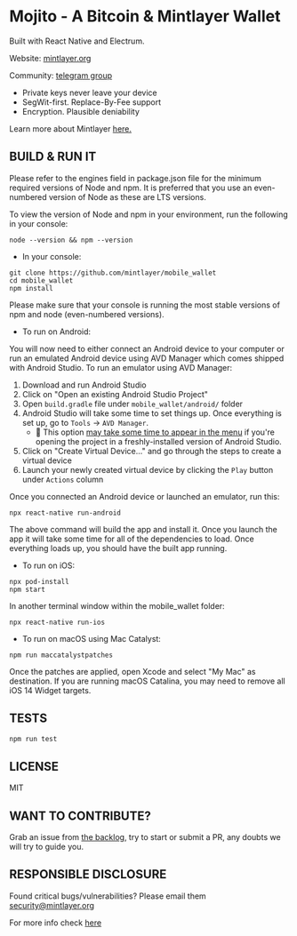 # Mojito - A Bitcoin & Mintlayer Wallet

Built with React Native and Electrum.

Website: [mintlayer.org](https://www.mintlayer.org/)

Community: [telegram group](https://t.me/mintlayer)

- Private keys never leave your device
- SegWit-first. Replace-By-Fee support
- Encryption. Plausible deniability

Learn more about Mintlayer [here.](https://www.mintlayer.org/technology/)

## BUILD & RUN IT

Please refer to the engines field in package.json file for the minimum required versions of Node and npm. It is preferred that you use an even-numbered version of Node as these are LTS versions.

To view the version of Node and npm in your environment, run the following in your console:

```
node --version && npm --version
```

- In your console:

```
git clone https://github.com/mintlayer/mobile_wallet
cd mobile_wallet
npm install
```

Please make sure that your console is running the most stable versions of npm and node (even-numbered versions).

- To run on Android:

You will now need to either connect an Android device to your computer or run an emulated Android device using AVD Manager which comes shipped with Android Studio. To run an emulator using AVD Manager:

1. Download and run Android Studio
2. Click on "Open an existing Android Studio Project"
3. Open `build.gradle` file under `mobile_wallet/android/` folder
4. Android Studio will take some time to set things up. Once everything is set up, go to `Tools` -> `AVD Manager`.
   - 📝 This option [may take some time to appear in the menu](https://stackoverflow.com/questions/47173708/why-avd-manager-options-are-not-showing-in-android-studio) if you're opening the project in a freshly-installed version of Android Studio.
5. Click on "Create Virtual Device..." and go through the steps to create a virtual device
6. Launch your newly created virtual device by clicking the `Play` button under `Actions` column

Once you connected an Android device or launched an emulator, run this:

```
npx react-native run-android
```

The above command will build the app and install it. Once you launch the app it will take some time for all of the dependencies to load. Once everything loads up, you should have the built app running.

- To run on iOS:

```
npx pod-install
npm start
```

In another terminal window within the mobile_wallet folder:

```
npx react-native run-ios
```

- To run on macOS using Mac Catalyst:

```
npm run maccatalystpatches
```

Once the patches are applied, open Xcode and select "My Mac" as destination. If you are running macOS Catalina, you may need to remove all iOS 14 Widget targets.

## TESTS

```bash
npm run test
```

## LICENSE

MIT

## WANT TO CONTRIBUTE?

Grab an issue from [the backlog](https://github.com/mintlayer/mobile_wallet/issues), try to start or submit a PR, any doubts we will try to guide you.

## RESPONSIBLE DISCLOSURE

Found critical bugs/vulnerabilities? Please email them security@mintlayer.org

For more info check [here](https://github.com/mintlayer/mobile_wallet/security/policy)
